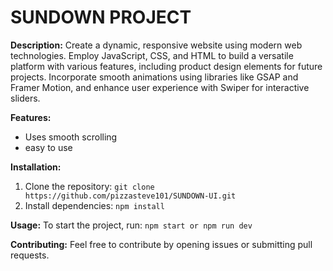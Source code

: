 # SUNDOWN PROJECT

**Description:**
Create a dynamic, responsive website using modern web technologies. Employ JavaScript, CSS, and HTML to build a versatile platform with various features, including product design elements for future projects. Incorporate smooth animations using libraries like GSAP and Framer Motion, and enhance user experience with Swiper for interactive sliders.

**Features:**
* Uses smooth scrolling
* easy to use

**Installation:**
1. Clone the repository: `git clone https://github.com/pizzasteve101/SUNDOWN-UI.git`
2. Install dependencies: `npm install`

**Usage:**
To start the project, run: `npm start or npm run dev`

**Contributing:**
Feel free to contribute by opening issues or submitting pull requests.
